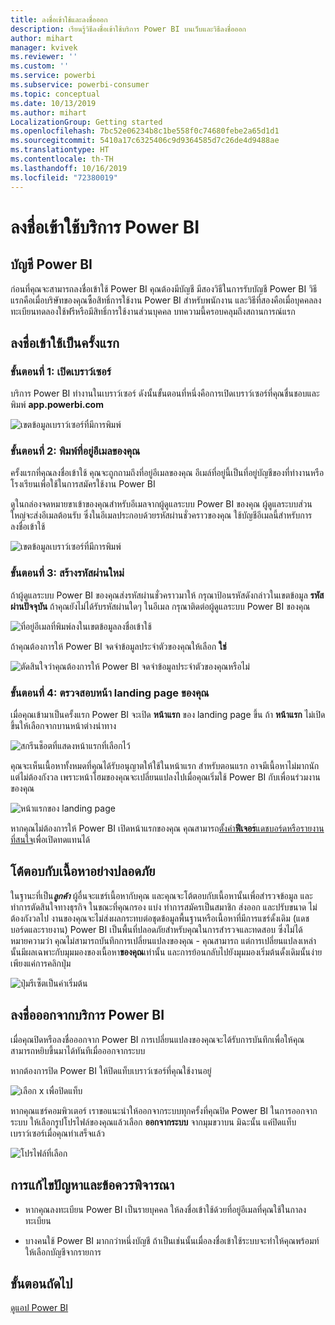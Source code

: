```yaml
---
title: ลงชื่อเข้าใช้และลงชื่อออก
description: เรียนรู้วิธีลงชื่อเข้าใช้บริการ Power BI บนเว็บและวิธีลงชื่อออก
author: mihart
manager: kvivek
ms.reviewer: ''
ms.custom: ''
ms.service: powerbi
ms.subservice: powerbi-consumer
ms.topic: conceptual
ms.date: 10/13/2019
ms.author: mihart
LocalizationGroup: Getting started
ms.openlocfilehash: 7bc52e06234b8c1be558f0c74680febe2a65d1d1
ms.sourcegitcommit: 5410a17c6325406c9d9364585d7c26de4d9488ae
ms.translationtype: HT
ms.contentlocale: th-TH
ms.lasthandoff: 10/16/2019
ms.locfileid: "72380019"
---
```

# <a name="sign-in-to-power-bi-service"></a>ลงชื่อเข้าใช้บริการ Power BI

## <a name="power-bi-accounts"></a>บัญชี Power BI
ก่อนที่คุณจะสามารถลงชื่อเข้าใช้ Power BI คุณต้องมีบัญชี มีสองวิธีในการรับบัญชี Power BI วิธีแรกคือเมื่อบริษัทของคุณซื้อสิทธิ์การใช้งาน Power BI สำหรับพนักงาน และวิธีที่สองคือเมื่อบุคคลลงทะเบียนทดลองใช้ฟรีหรือมีสิทธิ์การใช้งานส่วนบุคคล บทความนี้ครอบคลุมถึงสถานการณ์แรก

## <a name="sign-in-for-the-first-time"></a>ลงชื่อเข้าใช้เป็นครั้งแรก

### <a name="step-1-open-a-browser"></a>ขั้นตอนที่ 1: เปิดเบราว์เซอร์
บริการ Power BI ทำงานในเบราว์เซอร์  ดังนั้นขั้นตอนที่หนึ่งคือการเปิดเบราว์เซอร์ที่คุณชื่นชอบและพิมพ์ **app.powerbi.com**

![เขตข้อมูลเบราว์เซอร์ที่มีการพิมพ์](media/end-user-sign-in/power-bi-sign-in.png)

### <a name="step-2-type-your-email-address"></a>ขั้นตอนที่ 2: พิมพ์ที่อยู่อีเมลของคุณ
ครั้งแรกที่คุณลงชื่อเข้าใช้ คุณจะถูกถามถึงที่อยู่อีเมลของคุณ  อีเมล์ที่อยู่นี้เป็นที่อยู่บัญชีของที่ทำงานหรือโรงเรียนเพื่อใช้ในการสมัครใช้งาน Power BI  

ดูในกล่องจดหมายขาเข้าของคุณสำหรับอีเมลจากผู้ดูแลระบบ Power BI ของคุณ ผู้ดูแลระบบส่วนใหญ่จะส่งอีเมลต้อนรับ ซึ่งในอีเมลประกอบด้วยรหัสผ่านชั่วคราวของคุณ ใช้บัญชีอีเมลนี้สำหรับการลงชื่อเข้าใช้ 

![เขตข้อมูลเบราว์เซอร์ที่มีการพิมพ์](media/end-user-sign-in/power-bi-password.png)


 
### <a name="step-3-create-a-new-password"></a>ขั้นตอนที่ 3: สร้างรหัสผ่านใหม่
ถ้าผู้ดูแลระบบ Power BI ของคุณส่งรหัสผ่านชั่วคราวมาให้ กรุณาป้อนรหัสดังกล่าวในเขตข้อมูล **รหัสผ่านปัจจุบัน** ถ้าคุณยังไม่ได้รับรหัสผ่านใดๆ ในอีเมล กรุณาติดต่อผู้ดูแลระบบ Power BI ของคุณ

![ที่อยู่อีเมลที่พิมพ์ลงในเขตข้อมูลลงชื่อเข้าใช้](media/end-user-sign-in/power-bi-login.png)

ถ้าคุณต้องการให้ Power BI จดจำข้อมูลประจำตัวของคุณให้เลือก **ใช่** 

![ตัดสินใจว่าคุณต้องการให้ Power BI จดจำข้อมูลประจำตัวของคุณหรือไม่](media/end-user-sign-in/power-bi-stay-signed-in.png)


### <a name="step-4-review-your-home-landing-page"></a>ขั้นตอนที่ 4: ตรวจสอบหน้า landing page ของคุณ
เมื่อคุณเข้ามาเป็นครั้งแรก Power BI จะเปิด **หน้าแรก** ของ landing page ขึ้น ถ้า **หน้าแรก**  ไม่เปิดขึ้นให้เลือกจากบานหน้าต่างนำทาง 

![สกรีนช็อตที่แสดงหน้าแรกที่เลือกไว้](media/end-user-sign-in/power-bi-home-selected.png)

คุณจะเห็นเนื้อหาทั้งหมดที่คุณได้รับอนุญาตให้ใช้ในหน้าแรก สำหรับตอนแรก อาจมีเนื้อหาไม่มากนัก แต่ไม่ต้องกังวล เพราะหน้าโฮมของคุณจะเปลี่ยนแปลงไปเมื่อคุณเริ่มใช้ Power BI กับเพื่อนร่วมงานของคุณ 

![หน้าแรกของ landing page](media/end-user-sign-in/power-bi-home-landing.png)

หากคุณไม่ต้องการให้ Power BI เปิดหน้าแรกของคุณ คุณสามารถ[ตั้งค่า**ฟีเจอร**์แดชบอร์ดหรือรายงานที่สนใจ](end-user-featured.md)เพื่อเปิดทดแทนได้ 

## <a name="safely-interact-with-content"></a>โต้ตอบกับเนื้อหาอย่างปลอดภัย
ในฐานะที่เป็น***ลูกค้า*** ผู้อื่นจะแชร์เนื้อหากับคุณ และคุณจะโต้ตอบกับเนื้อหานั้นเพื่อสำรวจข้อมูล และทำการตัดสินใจทางธุรกิจ  ในขณะที่คุณกรอง แบ่ง ทำการสมัครเป็นสมาชิก ส่งออก และปรับขนาด ไม่ต้องกังวลไป งานของคุณจะไม่ส่งผลกระทบต่อชุดข้อมูลพื้นฐานหรือเนื้อหาที่มีการแชร์ดั้งเดิม (แดชบอร์ดและรายงาน) Power BI เป็นพื้นที่ปลอดภัยสำหรับคุณในการสำรวจและทดสอบ ซึ่งไม่ได้หมายความว่า คุณไม่สามารถบันทึกการเปลี่ยนแปลงของคุณ - คุณสามารถ แต่การเปลี่ยนแปลงเหล่านั้นมีผลเฉพาะกับมุมมองของเนื้อหา**ของคุณ**เท่านั้น และการย้อนกลับไปยังมุมมองเริ่มต้นดั้งเดิมนั้นง่าย เพียงแค่การคลิกปุ่ม

![ปุ่มรีเซ็ตเป็นค่าเริ่มต้น](media/end-user-sign-in/power-bi-reset.png)

## <a name="sign-out-of-power-bi-service"></a>ลงชื่อออกจากบริการ Power BI
เมื่อคุณปิดหรือลงชื่อออกจาก Power BI การเปลี่ยนแปลงของคุณจะได้รับการบันทึกเพื่อให้คุณสามารถหยิบขึ้นมาได้ทันทีเมื่อออกจากระบบ

หากต้องการปิด Power BI ให้ปิดแท็บเบราว์เซอร์ที่คุณใช้งานอยู่ 

![เลือก x เพื่อปิดแท็บ](media/end-user-sign-in/power-bi-close.png) 

หากคุณแชร์คอมพิวเตอร์ เราขอแนะนำให้ออกจากระบบทุกครั้งที่คุณปิด Power BI  ในการออกจากระบบ ให้เลือกรูปโปรไฟล์ของคุณแล้วเลือก **ออกจากระบบ** จากมุมขวาบน มิฉะนั้น แค่ปิดแท็บเบราว์เซอร์เมื่อคุณทำเสร็จแล้ว

![โปรไฟล์ที่เลือก](media/end-user-sign-in/power-bi-sign-out.png) 

## <a name="troubleshooting-and-considerations"></a>การแก้ไขปัญหาและข้อควรพิจารณา
- หากคุณลงทะเบียน Power BI เป็นรายบุคคล ให้ลงชื่อเข้าใช้ด้วยที่อยู่อีเมลที่คุณใช้ในกาลงทะเบียน

- บางคนใช้ Power BI มากกว่าหนึ่งบัญชี ถ้าเป็นเช่นนั้นเมื่อลงชื่อเข้าใช้ระบบจะทำให้คุณพร้อมท์ให้เลือกบัญชีจากรายการ 

## <a name="next-steps"></a>ขั้นตอนถัดไป
[ดูแอป Power BI](end-user-app-view.md)
